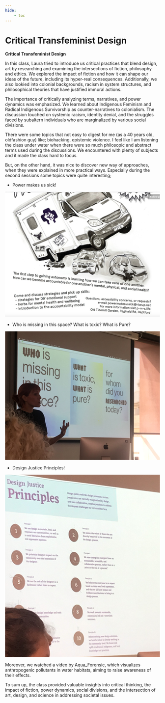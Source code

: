 ```yaml
---
hide:
    - toc
---
```


# Critical Transfeminist Design

**Critical Transfeminist Design**

In this class, Laura tried to introduce us critical practices that blend design, art by researching and examining the intersections of fiction, philosophy and ethics. We explored the impact of fiction and how it can shape our ideas of the future, including its hyper-real consequences. Additionally, we  also lookied into colonial backgrounds, racism in system structures, and philosophical theories that have justified immoral actions.

The importance of critically analyzing terms, narratives, and power dynamics was emphasized. We learned about Indigenous Feminism and Radical Indigenous Survivorship as counter-narratives to colonialism. The discussion touched on systemic racism, identity denial, and the struggles faced by subaltern individuals who are marginalized by various social divisions.

There were some topics that not easy to digest for me (as a 40 years old, oldfashion guy) like; biohacking, epistemic violence. I feel like I am listening the class under water when there were so much philosopic and abstract terms used during the discussions. We encountered with plenty of subjects and it made the class hard to focus.

But, on the other hand, it was nice to discover new way of approaches, when they were explained in more practical ways. Especially during the second sessions some topics were quite interesting;

- Power makes us sick!

![](../images/ctfd3.jpg)

- Who is missing in this space? What is toxic? What is Pure?

![](../images/ctfd1.jpg)

- Design Justice Principles!

![](../images/ctfd2.jpg)

Moreover, we watched a video by Aqua_Forensic, which visualizes anthropogenic pollutants in water habitats, aiming to raise awareness of their effects.

To sum up, the class provided valuable insights into critical thinking, the impact of fiction, power dynamics, social divisions, and the intersection of art, design, and science in addressing societal issues.
